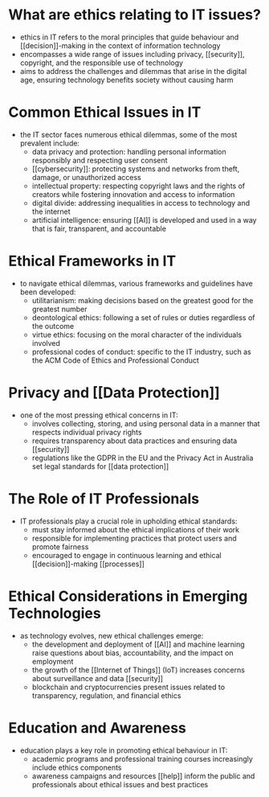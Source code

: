 # What are ethics relating to IT issues?
- ethics in IT refers to the moral principles that guide behaviour and [[decision]]-making in the context of information technology
- encompasses a wide range of issues including privacy, [[security]], copyright, and the responsible use of technology
- aims to address the challenges and dilemmas that arise in the digital age, ensuring technology benefits society without causing harm

# Common Ethical Issues in IT
- the IT sector faces numerous ethical dilemmas, some of the most prevalent include:
	- data privacy and protection: handling personal information responsibly and respecting user consent
	- [[cybersecurity]]: protecting systems and networks from theft, damage, or unauthorized access
	- intellectual property: respecting copyright laws and the rights of creators while fostering innovation and access to information
	- digital divide: addressing inequalities in access to technology and the internet
	- artificial intelligence: ensuring [[AI]] is developed and used in a way that is fair, transparent, and accountable

# Ethical Frameworks in IT
- to navigate ethical dilemmas, various frameworks and guidelines have been developed:
	- utilitarianism: making decisions based on the greatest good for the greatest number
	- deontological ethics: following a set of rules or duties regardless of the outcome
	- virtue ethics: focusing on the moral character of the individuals involved
	- professional codes of conduct: specific to the IT industry, such as the ACM Code of Ethics and Professional Conduct

# Privacy and [[Data Protection]]
- one of the most pressing ethical concerns in IT:
	- involves collecting, storing, and using personal data in a manner that respects individual privacy rights
	- requires transparency about data practices and ensuring data [[security]]
	- regulations like the GDPR in the EU and the Privacy Act in Australia set legal standards for [[data protection]]

# The Role of IT Professionals
- IT professionals play a crucial role in upholding ethical standards:
	- must stay informed about the ethical implications of their work
	- responsible for implementing practices that protect users and promote fairness
	- encouraged to engage in continuous learning and ethical [[decision]]-making [[processes]]

# Ethical Considerations in Emerging Technologies
- as technology evolves, new ethical challenges emerge:
	- the development and deployment of [[AI]] and machine learning raise questions about bias, accountability, and the impact on employment
	- the growth of the [[Internet of Things]] (IoT) increases concerns about surveillance and data [[security]]
	- blockchain and cryptocurrencies present issues related to transparency, regulation, and financial ethics

# Education and Awareness
- education plays a key role in promoting ethical behaviour in IT:
	- academic programs and professional training courses increasingly include ethics components
	- awareness campaigns and resources [[help]] inform the public and professionals about ethical issues and best practices